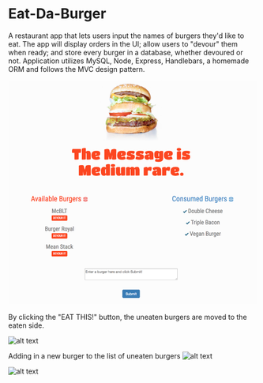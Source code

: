 # Eat-Da-Burger
A restaurant app that lets users input the names of burgers they'd like to eat. The app will display orders in the UI; allow users to "devour" them when ready; and store every burger in a database, whether devoured or not. Application utilizes MySQL, Node, Express, Handlebars, a homemade ORM and follows the MVC design pattern.

![Alt text](public/assets/img/ScreenShot001.png?raw=true "Home page")

By clicking the "EAT THIS!" button, the uneaten burgers are moved to the eaten side.

![alt text](public/assets/img/ScreenShot2.png)

Adding in a new burger to the list of uneaten burgers
![alt text](public/assets/img/ScreenShot3.png)

![alt text](public/assets/img/ScreenShot4.png)
